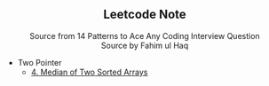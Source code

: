 <h2 align="center">
  Leetcode Note
</h2>
<p align="center"> Source from <a href:"https://hackernoon.com/14-patterns-to-ace-any-coding-interview-question-c5bb3357f6ed">14 Patterns to Ace Any Coding Interview Question</a>
<br>Source by Fahim ul Haq
</p>

- Two Pointer
  - [4. Median of Two Sorted Arrays](https://leetcode.com/problems/median-of-two-sorted-arrays/)

